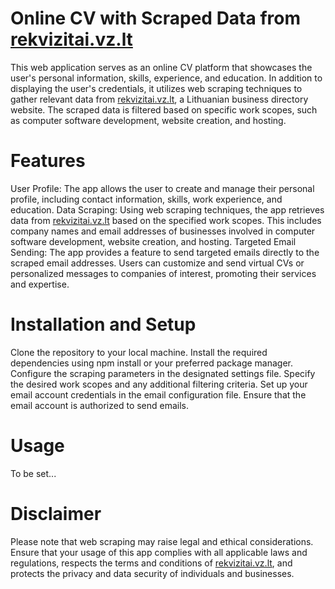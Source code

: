 # Online CV with Scraped Data from [rekvizitai.vz.lt](http://rekvizitai.vz.lt)

This web application serves as an online CV platform that showcases the user's personal information, skills, experience, and education. In addition to displaying the user's credentials, it utilizes web scraping techniques to gather relevant data from [rekvizitai.vz.lt](http://rekvizitai.vz.lt), a Lithuanian business directory website. The scraped data is filtered based on specific work scopes, such as computer software development, website creation, and hosting.

# Features

User Profile: The app allows the user to create and manage their personal profile, including contact information, skills, work experience, and education.
Data Scraping: Using web scraping techniques, the app retrieves data from [rekvizitai.vz.lt](http://rekvizitai.vz.lt) based on the specified work scopes. This includes company names and email addresses of businesses involved in computer software development, website creation, and hosting.
Targeted Email Sending: The app provides a feature to send targeted emails directly to the scraped email addresses. Users can customize and send virtual CVs or personalized messages to companies of interest, promoting their services and expertise.

# Installation and Setup

Clone the repository to your local machine.
Install the required dependencies using npm install or your preferred package manager.
Configure the scraping parameters in the designated settings file. Specify the desired work scopes and any additional filtering criteria.
Set up your email account credentials in the email configuration file. Ensure that the email account is authorized to send emails.

# Usage

To be set...

# Disclaimer

Please note that web scraping may raise legal and ethical considerations. Ensure that your usage of this app complies with all applicable laws and regulations, respects the terms and conditions of [rekvizitai.vz.lt](https://rekvizitai.vz.lt/taisykles/), and protects the privacy and data security of individuals and businesses.
